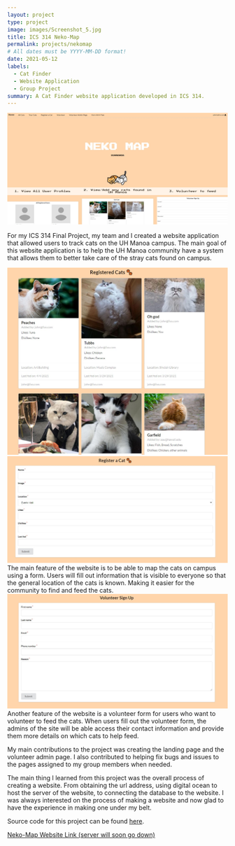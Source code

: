 ```yaml
---
layout: project
type: project
image: images/Screenshot_5.jpg
title: ICS 314 Neko-Map
permalink: projects/nekomap
# All dates must be YYYY-MM-DD format!
date: 2021-05-12
labels:
  - Cat Finder
  - Website Application
  - Group Project
summary: A Cat Finder website application developed in ICS 314.
---
```


<img class="ui medium rounded image" src="../images/landing-page.jpg">

For my ICS 314 Final Project, my team and I created a website application that allowed users to track cats on the UH Manoa campus. The main goal of this website application is to help the UH Manoa community have a system that allows them to better take care of the stray cats found on campus. 

<img class="ui medium rounded image" src="../images/catlist.jpg">
<img class="ui medium rounded image" src="../images/register-a-cat.jpg">
The main feature of the website is to be able to map the cats on campus using a form. Users will fill out information that is visible to everyone so that the general location of the cats is known. Making it easier for the community to find and feed the cats.

<img class="ui medium rounded image" src="../images/volunteer.jpg">
Another feature of the website is a volunteer form for users who want to volunteer to feed the cats. When users fill out the volunteer form, the admins of the site will be able access their contact information and provide them more details on which cats to help feed.

My main contributions to the project was creating the landing page and the volunteer admin page. I also contributed to helping fix bugs and issues to the pages assigned to my group members when needed.

The main thing I learned from this project was the overall process of creating a website. From obtaining the url address, using digital ocean to host the server of the website, to connecting the database to the website. I was always interested on the process of making a website and now glad to have the experience in making one under my belt.

Source code for this project can be found [here](https://github.com/neko-map/neko-map-app).

[Neko-Map Website Link (server will soon go down)](https://neko-map.xyz/#/)
